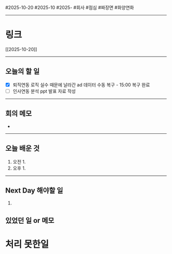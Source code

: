 #2025-10-20 #2025-10 #2025- 
#회사 #점심 #짜장면 #화양연화

------
# 링크 
[[2025-10-20]]

---
## 오늘의 할 일
- [x] 퇴직연동 로직 실수 때문에 날라간 ad 데이터 수동 복구 - 15:00 복구 완료
- [ ] 인사연동 분석 ppt 발표 자료 작성
---
## 회의 메모
- 
---
## 오늘 배운 것
1. 오전
    1. 
2. 오후
    1. 
---
## Next Day 해야할 일
1. 


## 있었던 일 or 메모


# 처리 못한일